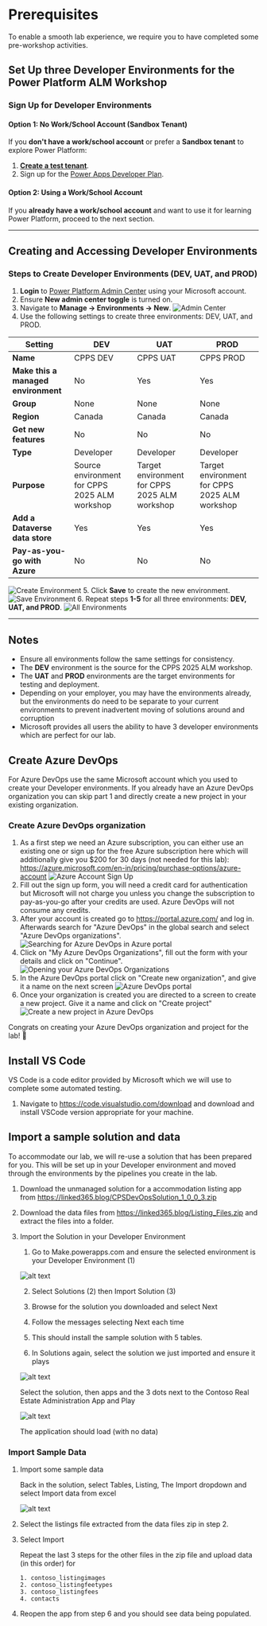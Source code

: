 # Prerequisites

To enable a smooth lab experience, we require you to have completed some pre-workshop activities.

## Set Up three Developer Environments for the Power Platform ALM Workshop

### Sign Up for Developer Environments  

#### Option 1: No Work/School Account (Sandbox Tenant)  
If you **don't have a work/school account** or prefer a **Sandbox tenant** to explore Power Platform:  
1. **[Create a test tenant](https://learn.microsoft.com/en-us/power-platform/developer/create-developer-environment#how-to-create-a-test-tenant)**.  
2. Sign up for the [Power Apps Developer Plan](https://developer.microsoft.com/en-us/power-platform).  

#### Option 2: Using a Work/School Account  
If you **already have a work/school account** and want to use it for learning Power Platform, proceed to the next section.  

---

## Creating and Accessing Developer Environments

### Steps to Create Developer Environments (DEV, UAT, and PROD)

1. **Login** to [Power Platform Admin Center](https://admin.powerplatform.microsoft.com/) using your Microsoft account.
2. Ensure **New admin center toggle** is turned on.
3. Navigate to **Manage → Environments → New**.
 ![Admin Center](./images/createENV1.jpg)
4. Use the following settings to create three environments: DEV, UAT, and PROD.

| Setting                     | DEV         | UAT         | PROD        |
|-----------------------------|------------|------------|------------|
| **Name**                    | CPPS DEV   | CPPS UAT   | CPPS PROD  |
| **Make this a managed environment** | No | Yes | Yes |
| **Group**                   | None       | None       | None       |
| **Region**                  | Canada     | Canada     | Canada     |
| **Get new features**        | No         | No         | No         |
| **Type**                    | Developer  | Developer  | Developer  |
| **Purpose**                 | Source environment for CPPS 2025 ALM workshop | Target environment for CPPS 2025 ALM workshop | Target environment for CPPS 2025 ALM workshop |
| **Add a Dataverse data store** | Yes | Yes | Yes |
| **Pay-as-you-go with Azure** | No | No | No |
![Create Environment](./images/createENV2.jpg)
5. Click **Save** to create the new environment.
![Save Environment](./images/createENV3.jpg)
6. Repeat steps **1-5** for all three environments: **DEV, UAT, and PROD**.
![All Environments](./images/createENV4.jpg)

---

## Notes

- Ensure all environments follow the same settings for consistency.
- The **DEV** environment is the source for the CPPS 2025 ALM workshop.
- The **UAT** and **PROD** environments are the target environments for testing and deployment.
- Depending on your employer, you may have the environments already, but the environments do need to be separate to your current environments to prevent inadvertent moving of solutions around and corruption
- Microsoft provides all users the ability to have 3 developer environments which are perfect for our lab.

## Create Azure DevOps

For Azure DevOps use the same Microsoft account which you used to create your Developer environments. If you already have an Azure DevOps organization you can skip part 1 and directly create a new project in your existing organization.

### Create Azure DevOps organization

 1. As a first step we need an Azure subscription, you can either use an existing one or sign up for the free Azure subscription here which will additionally give you $200 for 30 days (not needed for this lab): <https://azure.microsoft.com/en-in/pricing/purchase-options/azure-account>
 ![Azure Account Sign Up](./images/azdevops-1.png)
 2. Fill out the sign up form, you will need a credit card for authentication but Microsoft will not charge you unless you change the subscription to pay-as-you-go after your credits are used. Azure DevOps will not consume any credits.
 3. After your account is created go to <https://portal.azure.com/> and log in. Afterwards search for "Azure DevOps" in the global search and select "Azure DevOps organizations".
 ![Searching for Azure DevOps in Azure portal](./images/azdevops-2.png)
 4. Click on "My Azure DevOps Organizations", fill out the form with your details and click on "Continue".
 ![Opening your Azure DevOps Organizations](./images/azdevops-3.png)
 5. In the Azure DevOps portal click on "Create new organization", and give it a name on the next screen
 ![Azure DevOps portal](./images/azdevops-4.png)
 6. Once your organization is created you are directed to a screen to create a new project. Give it a name and click on "Create project"
 ![Create a new project in Azure DevOps](./images/azdevops-5.png)

 Congrats on creating your Azure DevOps organization and project for the lab! 🥳

## Install VS Code

VS Code is a code editor provided by Microsoft which we will use to complete some automated testing.

1. Navigate to <https://code.visualstudio.com/download> and download and install VSCode version appropriate for your machine.

## Import a sample solution and data

To accommodate our lab, we will re-use a solution that has been prepared for you. This will be set up in your Developer environment and moved through the environments by the pipelines you create in the lab.

1. Download the unmanaged solution for a accommodation listing app from <https://linked365.blog/CPSDevOpsSolution_1_0_0_3.zip>
2. Download the data files from <https://linked365.blog/Listing_Files.zip> and extract the files into a folder.
3. Import the Solution in your Developer Environment

    1. Go to Make.powerapps.com and ensure the selected environment is your Developer Environment (1)

     ![alt text](image.png)

     2. Select Solutions (2) then Import Solution (3)

     3. Browse for the solution you downloaded and select Next

     4. Follow the messages selecting Next each time

     5. This should install the sample solution with 5 tables.

     6. In Solutions again, select the solution we just imported and ensure it plays

     ![alt text](image-1.png)

     Select the solution, then apps and the 3 dots next to the Contoso Real Estate Administration App and Play

     ![alt text](image-2.png)

     The application should load (with no data)

### Import Sample Data

 1. Import some sample data

     Back in the solution, select Tables, Listing, The Import dropdown and select Import data from excel

     ![alt text](image-3.png)

 2. Select the listings file extracted from the data files zip in step 2.

 3. Select Import

     Repeat the last 3 steps for the other files in the zip file and upload data (in this order) for

        1. contoso_listingimages
        2. contoso_listingfeetypes
        3. contoso_listingfees
        4. contacts

 4. Reopen the app from step 6 and you should see data being populated.
